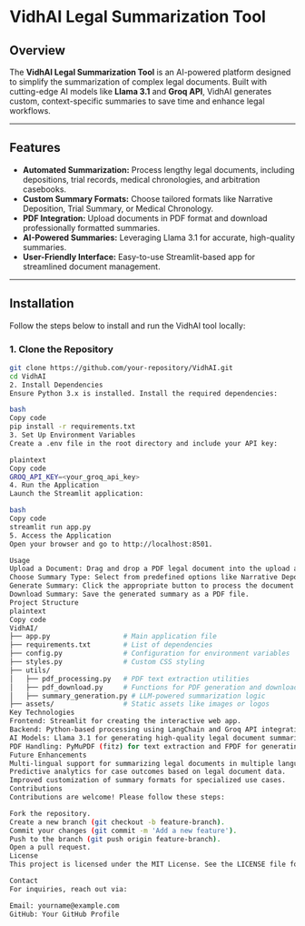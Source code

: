 # VidhAI Legal Summarization Tool

## Overview
The **VidhAI Legal Summarization Tool** is an AI-powered platform designed to simplify the summarization of complex legal documents. Built with cutting-edge AI models like **Llama 3.1** and **Groq API**, VidhAI generates custom, context-specific summaries to save time and enhance legal workflows.

---

## Features
- **Automated Summarization:** Process lengthy legal documents, including depositions, trial records, medical chronologies, and arbitration casebooks.
- **Custom Summary Formats:** Choose tailored formats like Narrative Deposition, Trial Summary, or Medical Chronology.
- **PDF Integration:** Upload documents in PDF format and download professionally formatted summaries.
- **AI-Powered Summaries:** Leveraging Llama 3.1 for accurate, high-quality summaries.
- **User-Friendly Interface:** Easy-to-use Streamlit-based app for streamlined document management.

---

## Installation
Follow the steps below to install and run the VidhAI tool locally:

### 1. Clone the Repository
```bash
git clone https://github.com/your-repository/VidhAI.git
cd VidhAI
2. Install Dependencies
Ensure Python 3.x is installed. Install the required dependencies:

bash
Copy code
pip install -r requirements.txt
3. Set Up Environment Variables
Create a .env file in the root directory and include your API key:

plaintext
Copy code
GROQ_API_KEY=<your_groq_api_key>
4. Run the Application
Launch the Streamlit application:

bash
Copy code
streamlit run app.py
5. Access the Application
Open your browser and go to http://localhost:8501.

Usage
Upload a Document: Drag and drop a PDF legal document into the upload area.
Choose Summary Type: Select from predefined options like Narrative Deposition or Trial Summary.
Generate Summary: Click the appropriate button to process the document and generate a summary.
Download Summary: Save the generated summary as a PDF file.
Project Structure
plaintext
Copy code
VidhAI/
├── app.py                  # Main application file
├── requirements.txt        # List of dependencies
├── config.py               # Configuration for environment variables
├── styles.py               # Custom CSS styling
├── utils/
│   ├── pdf_processing.py   # PDF text extraction utilities
│   ├── pdf_download.py     # Functions for PDF generation and downloads
│   ├── summary_generation.py # LLM-powered summarization logic
├── assets/                 # Static assets like images or logos
Key Technologies
Frontend: Streamlit for creating the interactive web app.
Backend: Python-based processing using LangChain and Groq API integration.
AI Models: Llama 3.1 for generating high-quality legal document summaries.
PDF Handling: PyMuPDF (fitz) for text extraction and FPDF for generating PDFs.
Future Enhancements
Multi-lingual support for summarizing legal documents in multiple languages.
Predictive analytics for case outcomes based on legal document data.
Improved customization of summary formats for specialized use cases.
Contributions
Contributions are welcome! Please follow these steps:

Fork the repository.
Create a new branch (git checkout -b feature-branch).
Commit your changes (git commit -m 'Add a new feature').
Push to the branch (git push origin feature-branch).
Open a pull request.
License
This project is licensed under the MIT License. See the LICENSE file for details.

Contact
For inquiries, reach out via:

Email: yourname@example.com
GitHub: Your GitHub Profile
